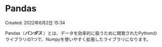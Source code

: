 # Pandas

Created: 2022年6月2日 15:34

Pandas（***パンダス***
）とは、データを効率的に扱うために開発されたPythonのライブラリの1つで、Numpyを使いやすく拡張したライブラリになります。